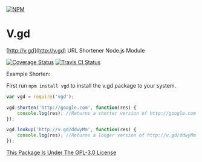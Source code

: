 [![NPM](https://nodei.co/npm/vgd.png?downloads=true&downloadRank=true&stars=true)](https://npmjs.com/package/vgd/)

# V.gd
[http://v.gd](http://v.gd) URL Shortener Node.js Module

[![Coverage Status](https://coveralls.io/repos/AlphaT3ch/v.gd/badge.svg)](https://coveralls.io/r/AlphaT3ch/v.gd)
[![Travis CI Status](https://travis-ci.org/AlphaT3ch/v.gd.svg)](https://travis-ci.org/AlphaT3ch/v.gd)

Example Shorten:

First run ```npm install vgd``` to install the v.gd package to your system.

```javascript
var vgd = require('vgd');

vgd.shorten('http://google.com', function(res) {
	console.log(res); //Returns a shorter version of http://google.com - http://v.gd/ddwyMm
});

vgd.lookup('http://v.gd/ddwyMm', function(res) {
	console.log(res); //Returns a longer version of http://v.gd/ddwyMm - http://google.com
});
```

[This Package Is Under The GPL-3.0 License](https://raw.githubusercontent.com/AlphaT3ch/v.gd/master/LICENSE.txt)